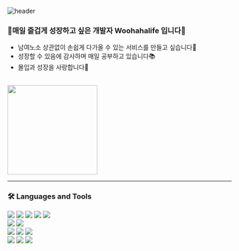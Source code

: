 ![header](https://capsule-render.vercel.app/api?type=waving&color=gradient&height=250&section=header&text=WelCome!&fontSize=90&desc=Woohahalife`s%20dev%20profile&descAlign=62&fontAlign=50&fontAlignY=38)
### 👋매일 즐겁게 성장하고 싶은 개발자 Woohahalife 입니다👋
- 남여노소 상관없이 손쉽게 다가올 수 있는 서비스를 만들고 싶습니다🤝
- 성장할 수 있음에 감사하며 매일 공부하고 있습니다📚
- 몰입과 성장을 사랑합니다🌱</br></br>

<!--<a href="https://github.com/Woohahalife"><img align="center" style="height:202px" src="https://github-readme-stats.vercel.app/api?username=Woohahalife&show_icons=true&include_all_commits=true&theme=highcontrast&hide_border=true" alt="SOKURI's github stats" /></a>-->

<a href="https://github.com/Woohahalife"><img align="center" style="height:202px" src="https://github-readme-stats.vercel.app/api/top-langs/?username=Woohahalife&layout=compact&theme=nord&hide_border=true" /></a> 

--- 
### 🛠 Languages and Tools

<img src="https://img.shields.io/badge/JAVA-CC0000?style=flat-square&logo=OpenJDK&logoColor=white"/></t>
<img src="https://img.shields.io/badge/Spring-6DB33F?style=flat-square&logo=Spring&logoColor=white"/>
<img src="https://img.shields.io/badge/Spring Boot-6DB33F?style=flat-square&logo=Spring Boot&logoColor=white"/>
<img src="https://img.shields.io/badge/Spring Security-6DB33F?style=flat-square&logo=springsecurity&logoColor=white"/>
<img src="https://img.shields.io/badge/hibernate-59666C?style=flat-square&logo=hibernate&logoColor=white"/></br>
<img src="https://img.shields.io/badge/MySQL-4479A1?style=flat-square&logo=mysql&logoColor=white"/>
<img src="https://img.shields.io/badge/ORACLE-F80000?style=flat-square&logo=oracle&logoColor=white"/></br>
<img src="https://img.shields.io/badge/CSS3-1572B6?style=flat-square&logo=CSS3&logoColor=white"/>
<img src="https://img.shields.io/badge/HTML5-E34F26?style=flat-square&logo=HTML5&logoColor=white"/> 
<img src="https://img.shields.io/badge/JavaScript-F7DF1E?style=flat-square&logo=JavaScript&logoColor=white"/></br>
<img src="https://img.shields.io/badge/Linux-FCC624?style=flat-square&logo=Linux&logoColor=white"/>
<img src="https://img.shields.io/badge/Amazon AWS-232F3E?style=flat-square&logo=amazonaws&logoColor=white"/>
<img src="https://img.shields.io/badge/Git-F05032?style=flat-square&logo=Git&logoColor=white"/>
